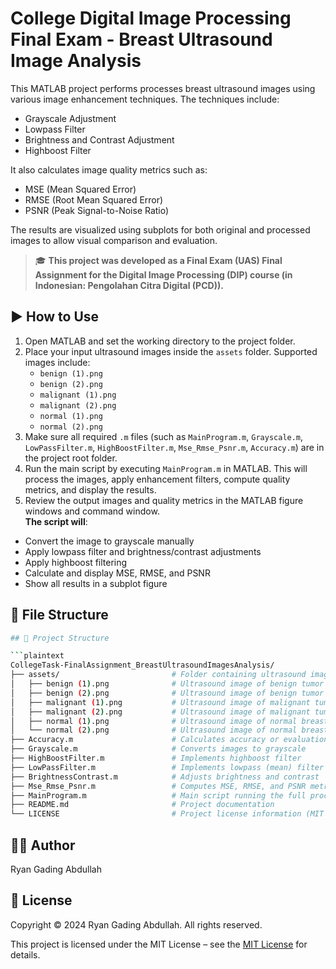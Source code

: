 # College Digital Image Processing Final Exam - Breast Ultrasound Image Analysis

This MATLAB project performs processes breast ultrasound images using various image enhancement techniques. The techniques include:

- Grayscale Adjustment  
- Lowpass Filter  
- Brightness and Contrast Adjustment  
- Highboost Filter  

It also calculates image quality metrics such as:

- MSE (Mean Squared Error)  
- RMSE (Root Mean Squared Error)  
- PSNR (Peak Signal-to-Noise Ratio)  

The results are visualized using subplots for both original and processed images to allow visual comparison and evaluation.

> 🎓 **This project was developed as a Final Exam (UAS) Final Assignment for the Digital Image Processing (DIP) course (in Indonesian: Pengolahan Citra Digital (PCD)).**

## ▶️ How to Use

1. Open MATLAB and set the working directory to the project folder.  
2. Place your input ultrasound images inside the `assets` folder. Supported images include:  
   - `benign (1).png`  
   - `benign (2).png`  
   - `malignant (1).png`  
   - `malignant (2).png`  
   - `normal (1).png`  
   - `normal (2).png`  
3. Make sure all required `.m` files (such as `MainProgram.m`, `Grayscale.m`, `LowPassFilter.m`, `HighBoostFilter.m`, `Mse_Rmse_Psnr.m`, `Accuracy.m`) are in the project root folder.  
4. Run the main script by executing `MainProgram.m` in MATLAB. This will process the images, apply enhancement filters, compute quality metrics, and display the results.  
5. Review the output images and quality metrics in the MATLAB figure windows and command window.  
**The script will**:
- Convert the image to grayscale manually
- Apply lowpass filter and brightness/contrast adjustments
- Apply highboost filtering
- Calculate and display MSE, RMSE, and PSNR
- Show all results in a subplot figure

## 📁 File Structure

```bash
## 📁 Project Structure

```plaintext
CollegeTask-FinalAssignment_BreastUltrasoundImagesAnalysis/
├── assets/                         # Folder containing ultrasound images (input images)
│   ├── benign (1).png              # Ultrasound image of benign tumor - 1
│   ├── benign (2).png              # Ultrasound image of benign tumor - 2
│   ├── malignant (1).png           # Ultrasound image of malignant tumor - 1
│   ├── malignant (2).png           # Ultrasound image of malignant tumor - 2
│   ├── normal (1).png              # Ultrasound image of normal breast - 1
│   └── normal (2).png              # Ultrasound image of normal breast - 2
├── Accuracy.m                      # Calculates accuracy or evaluation metrics
├── Grayscale.m                     # Converts images to grayscale
├── HighBoostFilter.m               # Implements highboost filter
├── LowPassFilter.m                 # Implements lowpass (mean) filter
├── BrightnessContrast.m            # Adjusts brightness and contrast
├── Mse_Rmse_Psnr.m                 # Computes MSE, RMSE, and PSNR metrics
├── MainProgram.m                   # Main script running the full process
├── README.md                       # Project documentation
└── LICENSE                         # Project license information (MIT License)

```

## 👨‍💻 Author

Ryan Gading Abdullah

## 📝 License

Copyright &copy; 2024 Ryan Gading Abdullah. All rights reserved.

This project is licensed under the MIT License – see the [MIT License](LICENSE) for details.
